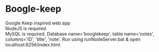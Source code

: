 # Boogle-keep
Google Keep inspired web app <br/>
NodeJS is required.<br/>
MySQL is required. Database name='booglekeep', table name='notes', columns='ID', 'title', 'note'.
Run using runNodeServer.bat & open localhost:8256/index.html
